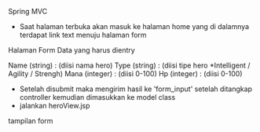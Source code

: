 Spring MVC

* Saat halaman terbuka akan masuk ke halaman home yang di dalamnya terdapat link text menuju halaman form

Halaman Form
Data yang harus dientry

Name (string)	: (diisi nama hero)
Type (string) 	: (diisi tipe hero *Intelligent / Agility / Strengh)
Mana (integer)	: (diisi 0-100)
Hp (integer)	: (diisi 0-100)

* Setelah disubmit maka mengirim hasil ke 'form_input' setelah ditangkap controller kemudian dimasukkan ke model class
* jalankan heroView.jsp


tampilan form

